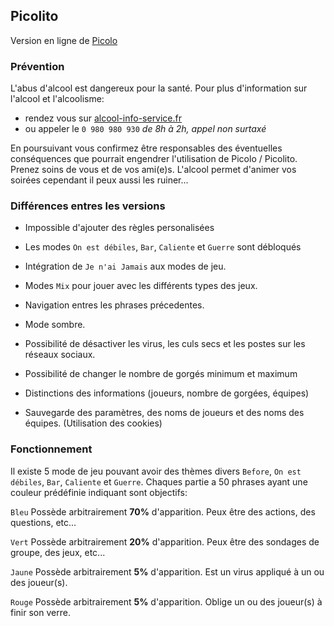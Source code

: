 ## Picolito

Version en ligne de [Picolo](http://www.marmelapp.com/picolo)

### Prévention
L'abus d'alcool est dangereux pour la santé. Pour plus d'information sur l'alcool et l'alcoolisme:
- rendez vous sur [alcool-info-service.fr](https://www.alcool-info-service.fr/)
- ou appeler le `0 980 980 930` _de 8h à 2h, appel non surtaxé_

En poursuivant vous confirmez être responsables des éventuelles conséquences que pourrait engendrer l'utilisation de Picolo / Picolito.
Prenez soins de vous et de vos ami(e)s. L'alcool permet d'animer vos soirées cependant il peux aussi les ruiner...

### Différences entres les versions

- Impossible d'ajouter des règles personalisées

- Les modes `On est débiles`, `Bar`, `Caliente` et `Guerre` sont débloqués
- Intégration de `Je n'ai Jamais` aux modes de jeu.
- Modes `Mix` pour jouer avec les différents types des jeux.
- Navigation entres les phrases précedentes.
- Mode sombre.
- Possibilité de désactiver les virus, les culs secs et les postes sur les réseaux sociaux.
- Possibilité de changer le nombre de gorgés minimum et maximum
- Distinctions des informations (joueurs, nombre de gorgées, équipes)
- Sauvegarde des paramètres, des noms de joueurs et des noms des équipes. (Utilisation des cookies)

### Fonctionnement

Il existe 5 mode de jeu pouvant avoir des thèmes divers `Before`, `On est débiles`, `Bar`, `Caliente` et `Guerre`.
Chaques partie a 50 phrases ayant une couleur prédéfinie indiquant sont objectifs:

`Bleu`
Possède arbitrairement **70%** d'apparition.
Peux être des actions, des questions, etc...

`Vert`
Possède arbitrairement **20%** d'apparition.
Peux être des sondages de groupe, des jeux, etc...

`Jaune`
Possède arbitrairement **5%** d'apparition.
Est un virus appliqué à un ou des joueur(s).

`Rouge`
Possède arbitrairement **5%** d'apparition.
Oblige un ou des joueur(s) à finir son verre.
